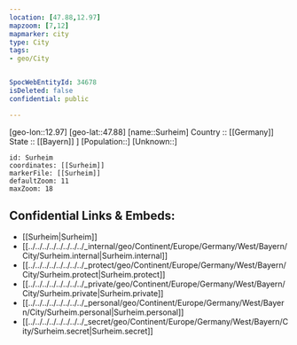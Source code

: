 ```yaml
---
location: [47.88,12.97] 
mapzoom: [7,12] 
mapmarker: city 
type: City
tags:
- geo/City


SpocWebEntityId: 34678
isDeleted: false
confidential: public

---
```

[geo-lon::12.97] 
[geo-lat::47.88] 
[name::Surheim] 
Country :: [[Germany]]  
State :: [[Bayern]] ] 
[Population::] 
[Unknown::] 


```leaflet
id: Surheim
coordinates: [[Surheim]] 
markerFile: [[Surheim]] 
defaultZoom: 11 
maxZoom: 18
```


## Confidential Links & Embeds: 
- [[Surheim|Surheim]]  
- [[../../../../../../../../_internal/geo/Continent/Europe/Germany/West/Bayern/City/Surheim.internal|Surheim.internal]] 
- [[../../../../../../../../_protect/geo/Continent/Europe/Germany/West/Bayern/City/Surheim.protect|Surheim.protect]] 
- [[../../../../../../../../_private/geo/Continent/Europe/Germany/West/Bayern/City/Surheim.private|Surheim.private]] 
- [[../../../../../../../../_personal/geo/Continent/Europe/Germany/West/Bayern/City/Surheim.personal|Surheim.personal]] 
- [[../../../../../../../../_secret/geo/Continent/Europe/Germany/West/Bayern/City/Surheim.secret|Surheim.secret]] 
